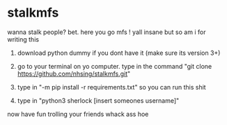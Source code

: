 # stalkmfs
wanna stalk people? bet. here you go mfs ! yall insane but so am i for writing this

1) download python dummy if you dont have it (make sure its version 3+)

2) go to your terminal on yo computer. type in the command "git clone https://github.com/nhsing/stalkmfs.git"

3) type in "-m pip install -r requirements.txt" so you can run this shit

4) type in "python3 sherlock [insert someones username]"

now have fun trolling your friends whack ass hoe

